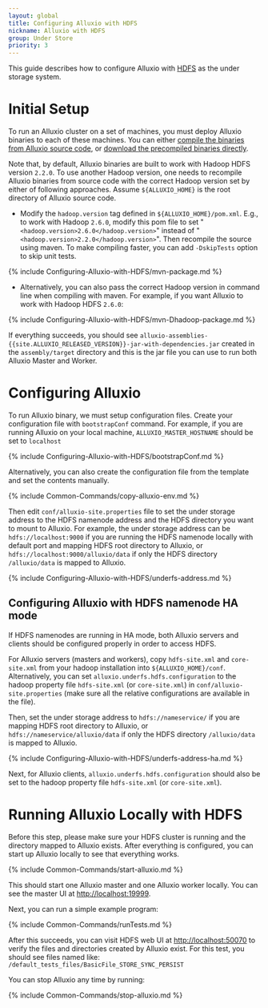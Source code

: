 ```yaml
---
layout: global
title: Configuring Alluxio with HDFS
nickname: Alluxio with HDFS
group: Under Store
priority: 3
---
```


This guide describes how to configure Alluxio with
[HDFS](https://hadoop.apache.org/docs/stable/hadoop-project-dist/hadoop-hdfs/HdfsUserGuide.html)
as the under storage system.

# Initial Setup

To run an Alluxio cluster on a set of machines, you must deploy Alluxio binaries to each of these
machines. You can either
[compile the binaries from Alluxio source code](Building-Alluxio-Master-Branch.html), or
[download the precompiled binaries directly](Running-Alluxio-Locally.html).

Note that, by default, Alluxio binaries are built to work with Hadoop HDFS version `2.2.0`. To use
another Hadoop version, one needs to recompile Alluxio binaries from source code with the correct
Hadoop version set by either of following approaches. Assume `${ALLUXIO_HOME}` is the root directory
of Alluxio source code.

* Modify the `hadoop.version` tag defined in `${ALLUXIO_HOME}/pom.xml`. E.g., to work with Hadoop
`2.6.0`, modify this pom file to set "`<hadoop.version>2.6.0</hadoop.version>`" instead of
"`<hadoop.version>2.2.0</hadoop.version>`". Then recompile the source using maven.
To make compiling faster, you can add `-DskipTests` option to skip unit tests.

{% include Configuring-Alluxio-with-HDFS/mvn-package.md %}

* Alternatively, you can also pass the correct Hadoop version in command line when compiling with
maven. For example, if you want Alluxio to work with Hadoop HDFS `2.6.0`:

{% include Configuring-Alluxio-with-HDFS/mvn-Dhadoop-package.md %}

If everything succeeds, you should see
`alluxio-assemblies-{{site.ALLUXIO_RELEASED_VERSION}}-jar-with-dependencies.jar` created in the
`assembly/target` directory and this is the jar file you can use to run both Alluxio Master and Worker.

# Configuring Alluxio

To run Alluxio binary, we must setup configuration files. Create your configuration file with `bootstrapConf` command.
For example, if you are running Alluxio on your local machine, `ALLUXIO_MASTER_HOSTNAME` should be set to `localhost`

{% include Configuring-Alluxio-with-HDFS/bootstrapConf.md %}

Alternatively, you can also create the configuration file from the template and set the contents manually.

{% include Common-Commands/copy-alluxio-env.md %}

Then edit `conf/alluxio-site.properties` file to set the under storage address to the HDFS namenode address
and the HDFS directory you want to mount to Alluxio. For example, the under storage address can be
`hdfs://localhost:9000` if you are running the HDFS namenode locally with default port and mapping HDFS root directory to Alluxio,
or `hdfs://localhost:9000/alluxio/data` if only the HDFS directory `/alluxio/data` is mapped to Alluxio.

{% include Configuring-Alluxio-with-HDFS/underfs-address.md %}

## Configuring Alluxio with HDFS namenode HA mode

If HDFS namenodes are running in HA mode, both Alluxio servers and clients should be configured properly in order to access HDFS.

For Alluxio servers (masters and workers), copy `hdfs-site.xml` and `core-site.xml` from your hadoop installation into
`${ALLUXIO_HOME}/conf`. Alternatively, you can set `alluxio.underfs.hdfs.configuration` to the hadoop property file `hdfs-site.xml`
(or `core-site.xml`) in `conf/alluxio-site.properties` (make sure all the relative configurations are available in the file).

Then, set the under storage address to `hdfs://nameservice/` if you are mapping HDFS root directory to Alluxio, or `hdfs://nameservice/alluxio/data`
if only the HDFS directory `/alluxio/data` is mapped to Alluxio.

{% include Configuring-Alluxio-with-HDFS/underfs-address-ha.md %}

Next, for Alluxio clients, `alluxio.underfs.hdfs.configuration` should also be set to the hadoop property file
`hdfs-site.xml` (or `core-site.xml`).

# Running Alluxio Locally with HDFS

Before this step, please make sure your HDFS cluster is running and the directory mapped to Alluxio exists.
After everything is configured, you can start up Alluxio locally to see that everything works.

{% include Common-Commands/start-alluxio.md %}

This should start one Alluxio master and one Alluxio worker locally. You can see the master UI at
[http://localhost:19999](http://localhost:19999).

Next, you can run a simple example program:

{% include Common-Commands/runTests.md %}

After this succeeds, you can visit HDFS web UI at [http://localhost:50070](http://localhost:50070)
to verify the files and directories created by Alluxio exist. For this test, you should see
files named like: `/default_tests_files/BasicFile_STORE_SYNC_PERSIST`

You can stop Alluxio any time by running:

{% include Common-Commands/stop-alluxio.md %}
